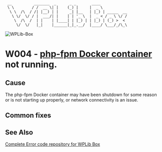 ```
 __          _______  _      _ _       ____
 \ \        / /  __ \| |    (_) |     |  _ \
  \ \  /\  / /| |__) | |     _| |__   | |_) | _____  __
   \ \/  \/ / |  ___/| |    | | '_ \  |  _ < / _ \ \/ /
    \  /\  /  | |    | |____| | |_) | | |_) | (_) >  <
     \/  \/   |_|    |______|_|_.__/  |____/ \___/_/\_\
```

![WPLib-Box](https://github.com/wplib/wplib-box/blob/master/WPLib-Box-100x.png)

# W004 - [php-fpm Docker container](https://github.com/wplib/php-fpm-docker/) not running.

## Cause
The php-fpm Docker container may have been shutdown for some reason or is not starting up properly, or network connectivity is an issue.

## Common fixes

### 


## See Also
[Complete Error code repository for WPLib Box](https://github.com/wplib/wplib-box/tree/master/docs/errors)

